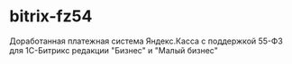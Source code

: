 # bitrix-fz54
Доработанная платежная система Яндекс.Касса с поддержкой 55-ФЗ для 1С-Битрикс редакции "Бизнес" и "Малый бизнес"
